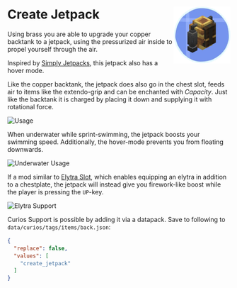 # Create Jetpack <!-- modrinth_exclude.start --> <img src="https://raw.githubusercontent.com/PssbleTrngle/CreateJetpack/1.18.x/src/main/resources/assets/create_jetpack/icon.png" align="right" height="128" /> <!-- modrinth_exclude.end -->

Using brass you are able to upgrade your copper backtank to a jetpack, 
using the pressurized air inside to propel yourself through the air.

Inspired by [Simply Jetpacks](https://www.curseforge.com/minecraft/mc-mods/simply-jetpacks-2),
this jetpack also has a hover mode.

Like the copper backtank, the jetpack does also go in the chest slot, 
feeds air to items like the extendo-grip and can be enchanted with _Capacity_.
Just like the backtank it is charged by placing it down and supplying it with rotational force.

![Usage](https://raw.githubusercontent.com/PssbleTrngle/CreateJetpack/1.18.x/screenshots/usage.png)

When underwater while sprint-swimming, the jetpack boosts your swimming speed.
Additionally, the hover-mode prevents you from floating downwards.

![Underwater Usage](https://raw.githubusercontent.com/PssbleTrngle/CreateJetpack/1.18.x/screenshots/underwater.png)

If a mod similar to [Elytra Slot](https://github.com/illusivesoulworks/elytraslot), 
which enables equipping an elytra in addition to a chestplate, 
the jetpack will instead give you firework-like boost while the player is pressing the `UP`-key.

![Elytra Support](https://raw.githubusercontent.com/PssbleTrngle/CreateJetpack/1.18.x/screenshots/elytra.png)

Curios Support is possible by adding it via a datapack. Save to following to `data/curios/tags/items/back.json`:

```json
{
  "replace": false,
  "values": [
    "create_jetpack"
  ]
}
```